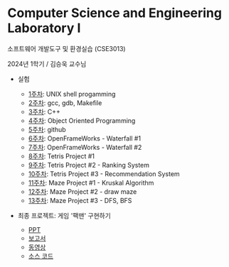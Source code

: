 # Computer Science and Engineering Laboratory I

소프트웨어 개발도구 및 환경실습 (CSE3013)

2024년 1학기 / 김승욱 교수님

- 실험
    - [1주차](1주차): UNIX shell progamming
    - [2주차](2주차): gcc, gdb, Makefile
    - [3주차](3주차): C++
    - [4주차](4주차): Object Oriented Programming
    - [5주차](5주차): github
    - [6주차](6주차): OpenFrameWorks - Waterfall #1
    - [7주차](7주차): OpenFrameWorks - Waterfall #2
    - [8주차](8주차): Tetris Project #1
    - [9주차](9주차): Tetris Project #2 - Ranking System
    - [10주차](10주차): Tetris Project #3 - Recommendation System
    - [11주차](11주차): Maze Project #1 - Kruskal Algorithm
    - [12주차](12주차): Maze Project #2 - draw maze
    - [13주차](13주차): Maze Project #3 - DFS, BFS

- 최종 프로젝트: 게임 '팩맨' 구현하기
    - [PPT](final-project/PPT_20191150_전현길.pptx)
    - [보고서](final-project/보고서_20191150_전현길.hwp)
    - [동영상](final-project/동영상_20191150_전현길.mp4)
    - [소스 코드](final-project/Pacman)
